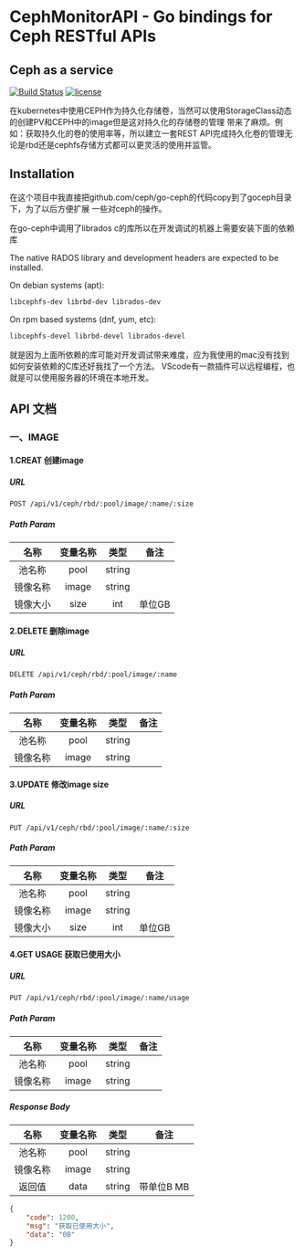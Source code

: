 # CephMonitorAPI - Go bindings for Ceph RESTful APIs
## Ceph as a service
[![Build Status](https://travis-ci.org/ceph/go-ceph.svg)](https://travis-ci.org/ceph/go-ceph) [![license](http://img.shields.io/badge/license-MIT-red.svg?style=flat)](https://raw.githubusercontent.com/ceph/go-ceph/master/LICENSE)

在kubernetes中使用CEPH作为持久化存储卷，当然可以使用StorageClass动态的创建PV和CEPH中的image但是这对持久化的存储卷的管理
带来了麻烦。例如：获取持久化的卷的使用率等，所以建立一套REST API完成持久化卷的管理无论是rbd还是cephfs存储方式都可以更灵活的使用并监管。

## Installation
在这个项目中我直接把github.com/ceph/go-ceph的代码copy到了goceph目录下，为了以后方便扩展
一些对ceph的操作。

在go-ceph中调用了librados c的库所以在开发调试的机器上需要安装下面的依赖库


The native RADOS library and development headers are expected to be installed.

On debian systems (apt):
```sh
libcephfs-dev librbd-dev librados-dev
```

On rpm based systems (dnf, yum, etc):
```sh
libcephfs-devel librbd-devel librados-devel
```

就是因为上面所依赖的库可能对开发调试带来难度，应为我使用的mac没有找到如何安装依赖的C库还好我找了一个方法。
VScode有一款插件可以远程编程，也就是可以使用服务器的环境在本地开发。

## API 文档
### 一、IMAGE
#### 1.CREAT 创建image
##### URL
`POST /api/v1/ceph/rbd/:pool/image/:name/:size`
##### Path Param
| 名称 | 变量名称 | 类型 | 备注 |
| :---: | :---: | :---: | :---: |
| 池名称 | pool | string | |
| 镜像名称 | image | string | |
| 镜像大小 | size | int | 单位GB |
#### 2.DELETE 删除image
##### URL
`DELETE /api/v1/ceph/rbd/:pool/image/:name`
##### Path Param
| 名称 | 变量名称 | 类型 | 备注 |
| :---: | :---: | :---: | :---: |
| 池名称 | pool | string | |
| 镜像名称 | image | string | |
#### 3.UPDATE 修改image size
##### URL
`PUT /api/v1/ceph/rbd/:pool/image/:name/:size`
##### Path Param
| 名称 | 变量名称 | 类型 | 备注 |
| :---: | :---: | :---: | :---: |
| 池名称 | pool | string | |
| 镜像名称 | image | string | |
| 镜像大小 | size | int | 单位GB |
#### 4.GET USAGE 获取已使用大小
##### URL
`PUT /api/v1/ceph/rbd/:pool/image/:name/usage`
##### Path Param
| 名称 | 变量名称 | 类型 | 备注 |
| :---: | :---: | :---: | :---: |
| 池名称 | pool | string | |
| 镜像名称 | image | string | |
##### Response Body
| 名称 | 变量名称 | 类型 | 备注 |
| :---: | :---: | :---: | :---: |
| 池名称 | pool | string | |
| 镜像名称 | image | string | |
| 返回值 | data | string | 带单位B MB |
```json
{
    "code": 1200,
    "msg": "获取已使用大小",
    "data": "0B"
}
```